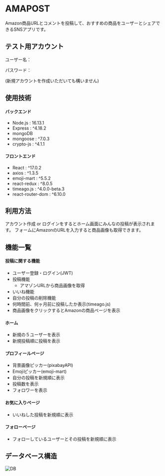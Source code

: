 
# AMAPOST

Amazon商品URLとコメントを投稿して、おすすめの商品をユーザーとシェアできるSNSアプリです。


## テスト用アカウント
ユーザー名：

パスワード：

(新規アカウントを作成いただいても構いません)


## 使用技術
#### バックエンド

- Node.js : 16.13.1
- Express : ^4.18.2
- mongoDB
- mongoose : ^7.0.3
- crypto-js : ^4.1.1

#### フロントエンド
- React : ^17.0.2
- axios : ^1.3.5
- emoji-mart : ^5.5.2
- react-redux : ^8.0.5
- timeago.js : ^4.0.0-beta.3
- react-router-dom : ^6.10.0
## 利用方法
アカウント作成 or ログインをするとホーム画面にみんなの投稿が表示されます。
フォームにAmazonのURLを入力すると商品画像も取得できます。

## 機能一覧
#### 投稿に関する機能
- ユーザー登録・ログイン(JWT)
- 投稿機能
    - アマゾンURLから商品画像を取得
- いいね機能
- 自分の投稿の削除機能
- 何時間前、何ヶ月前に投稿したか表示(timeago.js)
- 商品画像をクリックするとAmazonの商品ページを表示

#### ホーム
- 新規の５ユーザーを表示
- 新規投稿順に投稿を表示

#### プロフィールページ
- 背景画像ピッカー(pixabayAPI)
- Emojiピッカー(emoji-mart)
- 自分の投稿を新規順に表示
- 投稿数を表示
- フォロワーを表示

#### お気に入りページ
- いいねした投稿を新規順に表示

#### フォローページ
- フォローしているユーザーとその投稿を新規順に表示

## データベース構造
![DB](https://i.gyazo.com/136d54b5b762a1937d458b396e92af7f.png)